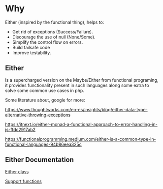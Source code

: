 # Why

Either (inspired by the functional thing), helps to:
* Get rid of exceptions (Success/Failure).
* Discourage the use of null (None/Some).
* Simplify the control flow on errors.
* Build failsafe code
* Improve testability.

## Either

Is a supercharged version on the Maybe/Either from functional programing, it provides functionality
present in such languages along some extra to solve some common use cases in php.

Some literature about, google for more:

https://www.thoughtworks.com/en-es/insights/blog/either-data-type-alternative-throwing-exceptions

https://itnext.io/either-monad-a-functional-approach-to-error-handling-in-js-ffdc2917ab2

https://functionalprogramming.medium.com/either-is-a-common-type-in-functional-languages-94b86eea325c

## Either Documentation

[Either class](resources/documentation/Either.md)

[Support functions](resources/documentation/Functions.md)